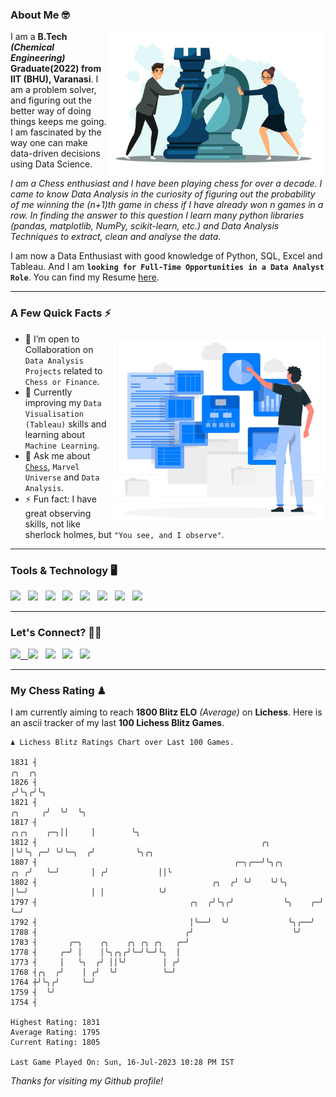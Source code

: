 ### About Me 🤓
<img align="right" alt="Coding" width="350" src="https://github.com/Laxman-Lakhan/Laxman-Lakhan/blob/master/Assets/Chess_Vector.jpg">   

I am a **B.Tech** _**(Chemical Engineering)**_ **Graduate(2022) from IIT (BHU), Varanasi**. I am a problem solver, and figuring out the better way of doing things keeps me going. I am fascinated by the way one can make data-driven decisions using Data Science. 

_I am a Chess enthusiast and I have been playing chess for over a decade. I came to know Data Analysis in the curiosity of figuring out the probability of me winning the (n+1)th game in chess if I have already won n games in a row. In finding the answer to this question I learn many python libraries (pandas, matplotlib, NumPy, scikit-learn, etc.) and Data Analysis Techniques to extract, clean and analyse the data._

I am now a Data Enthusiast with good knowledge of Python, SQL, Excel and Tableau. And I am **`looking for Full-Time Opportunities in a Data Analyst Role`**. You can find my Resume
 [here](https://drive.google.com/file/d/1UIOoogRLj5eGQFQBkuvMmTISZVdl2Ok7/view?usp=sharing).


---

### A Few Quick Facts ⚡️
<img align="right" alt="Coding" width="340" src="https://github.com/Laxman-Lakhan/Laxman-Lakhan/blob/master/Assets/Data_Vector.jpg">   

- 🤝 I’m open to Collaboration on `Data Analysis Projects` related to `Chess or Finance`.
- 📖 Currently improving my `Data Visualisation (Tableau)` skills and learning about `Machine Learning`.
- 💬 Ask me about [`Chess`](https://lichess.org/@/YourKingIsInDanger), `Marvel Universe` and `Data Analysis`.
- ⚡️ Fun fact: I have great observing skills, not like sherlock holmes, but `"You see, and I observe"`.

---
### Tools & Technology 🖥

<img src="https://img.shields.io/badge/Python-white?logo=Python&logoColor=ColorName&style=ShieldStyle" /> &nbsp;
<img src="https://img.shields.io/badge/MySQL-white?logo=MySQL&logoColor=ColorName&style=ShieldStyle" /> &nbsp;
<img src="https://img.shields.io/badge/Tableau-white?logo=Tableau&logoColor=ColorName&style=ShieldStyle" /> &nbsp;
<img src="https://img.shields.io/badge/Excel-white?logo=Microsoft+Excel&logoColor=196F3D&style=ShieldStyle" /> &nbsp;
<img src="https://img.shields.io/badge/Jupyter-white?logo=Jupyter&logoColor=ColorName&style=ShieldStyle" /> &nbsp;
<img src="https://img.shields.io/badge/pandas-white?logo=Pandas&logoColor=000080&style=ShieldStyle" /> &nbsp;
<img src="https://img.shields.io/badge/numpy-white?logo=Numpy&logoColor=85C1E9&style=ShieldStyle" /> &nbsp;
<img src="https://img.shields.io/badge/scikit learn-white?logo=Scikit+Learn&logoColor=ColorName&style=ShieldStyle" /> &nbsp;



---

### Let's Connect? 🫳🏻

<a href="mailto:laxmansingh.lakhan@gmail.com"> <img src="https://img.icons8.com/fluent/48/000000/gmail.png" width="3.5%"/> &nbsp;
[<img src="https://img.icons8.com/color/48/000000/linkedin.png" width="3.5%"/>](https://www.linkedin.com/in/laxman-lakhan/)  &nbsp;
[<img src="https://img.icons8.com/fluent/48/000000/facebook-new.png" width="3.5%"/>](https://www.facebook.com/s.laxmanlakhan/)  &nbsp;
[<img src="https://img.icons8.com/fluent/48/000000/instagram-new.png" width="3.5%"/>](https://www.instagram.com/laxman.lakhan/)  &nbsp;
[<img src="https://img.icons8.com/color/48/000000/twitter.png" width="3.5%"/>](https://twitter.com/laxman__lakhan)  &nbsp;

 ---
  
### My Chess Rating ♟
  
I am currently aiming to reach **1800 Blitz ELO** *(Average)* on **Lichess**. Here is an ascii tracker of my last **100 Lichess Blitz Games**.

  ```
  ♟︎ 𝙻𝚒𝚌𝚑𝚎𝚜𝚜 𝙱𝚕𝚒𝚝𝚣 𝚁𝚊𝚝𝚒𝚗𝚐𝚜 𝙲𝚑𝚊𝚛𝚝 𝚘𝚟𝚎𝚛 𝙻𝚊𝚜𝚝 𝟷00 𝙶𝚊𝚖𝚎𝚜.
  
1831 ┤                                                                                       ╭╮  ╭╮
1826 ┤                                                                                      ╭╯╰╮╭╯╰╮
1821 ┤                                                                              ╭╮     ╭╯  ╰╯  ╰╮
1817 ┤                                                                   ╭╮╭╮    ╭─╮││     │        ╰╮
1812 ┤                                                  ╭╮               │╰╯╰╮ ╭─╯ ╰╯╰─╮  ╭╯         ╰╮╭╮
1807 ┤                                            ╭─╮╭──╯╰╮╭╮        ╭╮ ╭╯   ╰─╯       │ ╭╯           ││╰
1802 ┤                                       ╭╮  ╭╯ ╰╯    ╰╯╰╮       │╰─╯              │ │            ╰╯
1797 ┤                                  ╭╮  ╭╯╰╮╭╯           ╰╮    ╭─╯                 ╰─╯
1792 ┤                                  │╰──╯  ╰╯             ╰╮╭──╯
1788 ┤                                 ╭╯                      ╰╯
1783 ┤       ╭─╮    ╭╮    ╭╮ ╭╮ ╭╮   ╭─╯
1778 ┤     ╭─╯ │    │╰╮╭╮╭╯╰─╯╰─╯╰╮  │
1773 ┤     │   ╰╮  ╭╯ ││╰╯        │ ╭╯
1768 ┤╭╮  ╭╯    │ ╭╯  ╰╯          ╰─╯
1764 ┼╯╰╮╭╯     ╰─╯
1759 ┤  ╰╯
1754 ┤ 

Highest Rating: 1831
Average Rating: 1795
Current Rating: 1805 

Last Game Played On: Sun, 16-Jul-2023 10:28 PM IST
  ```
  
  
*Thanks for visiting my Github profile!*
